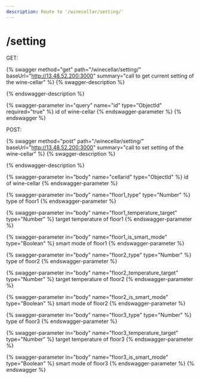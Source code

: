 ```yaml
---
description: Route to '/winecellar/setting/'
---
```


# /setting

GET:

{% swagger method="get" path="/winecellar/setting/" baseUrl="http://13.48.52.200:3000" summary="call to get current setting of the wine-cellar" %}
{% swagger-description %}

{% endswagger-description %}

{% swagger-parameter in="query" name="id" type="ObjectId" required="true" %}
id of wine-cellar
{% endswagger-parameter %}
{% endswagger %}

POST:

{% swagger method="post" path="/winecellar/setting/" baseUrl="http://13.48.52.200:3000" summary="call to set setting of the wine-cellar" %}
{% swagger-description %}

{% endswagger-description %}

{% swagger-parameter in="body" name="cellarid" type="ObjectId" %}
id of wine-cellar
{% endswagger-parameter %}

{% swagger-parameter in="body" name="floor1_type" type="Number" %}
type of floor1
{% endswagger-parameter %}

{% swagger-parameter in="body" name="floor1_temperature_target" type="Number" %}
target temperature of floor1
{% endswagger-parameter %}

{% swagger-parameter in="body" name="floor1_is_smart_mode" type="Boolean" %}
smart mode of floor1
{% endswagger-parameter %}

{% swagger-parameter in="body" name="floor2_type" type="Number" %}
type of floor2
{% endswagger-parameter %}

{% swagger-parameter in="body" name="floor2_temperature_target" type="Number" %}
target temperature of floor2
{% endswagger-parameter %}

{% swagger-parameter in="body" name="floor2_is_smart_mode" type="Boolean" %}
smart mode of floor2
{% endswagger-parameter %}

{% swagger-parameter in="body" name="floor3_type" type="Number" %}
type of floor3
{% endswagger-parameter %}

{% swagger-parameter in="body" name="floor3_temperature_target" type="Number" %}
target temperature of floor3
{% endswagger-parameter %}

{% swagger-parameter in="body" name="floor3_is_smart_mode" type="Boolean" %}
smart mode of floor3
{% endswagger-parameter %}
{% endswagger %}
